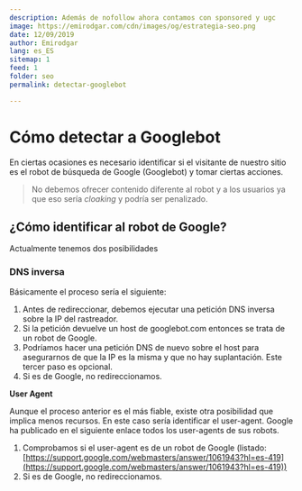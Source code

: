 ```yaml
---
description: Además de nofollow ahora contamos con sponsored y ugc
image: https://emirodgar.com/cdn/images/og/estrategia-seo.png
date: 12/09/2019
author: Emirodgar
lang: es_ES
sitemap: 1
feed: 1
folder: seo
permalink: detectar-googlebot

--- 
```


# Cómo detectar a Googlebot

En ciertas ocasiones es necesario identificar si el visitante de nuestro sitio es el robot de búsqueda de Google (Googlebot) y tomar ciertas acciones.

> No debemos ofrecer contenido diferente al robot y a los usuarios ya que eso sería *cloaking* y podría ser penalizado.

## ¿Cómo identificar al robot de Google?

Actualmente tenemos dos posibilidades

### DNS inversa

  

Básicamente el proceso sería el siguiente:

  

1.  Antes de redireccionar, debemos ejecutar una petición DNS inversa sobre la IP del rastreador.
2.  Si la petición devuelve un host de googlebot.com entonces se trata de un robot de Google.
3.  Podríamos hacer una petición DNS de nuevo sobre el host para asegurarnos de que la IP es la misma y que no hay suplantación. Este tercer paso es opcional.
4.  Si es de Google, no redireccionamos.

  

**User Agent**

  

Aunque el proceso anterior es el más fiable, existe otra posibilidad que implica menos recursos. En este caso sería identificar el user-agent. Google ha publicado en el siguiente enlace todos los user-agents de sus robots.

1.  Comprobamos si el user-agent es de un robot de Google (listado: [https://support.google.com/webmasters/answer/1061943?hl=es-419](https://support.google.com/webmasters/answer/1061943?hl=es-419))
2.  Si es de Google, no redireccionamos.
<!--stackedit_data:
eyJoaXN0b3J5IjpbLTIxMjY5ODczNTJdfQ==
-->